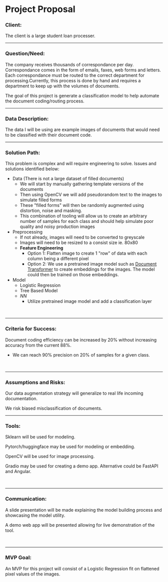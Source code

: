 # Project Proposal

 
### **Client:** <br>

The client is a large student loan processer. <br>

***

### **Question/Need:**<br>


The company receives thousands of correspondance per day. Correspondance comes in the form of emails, faxes, web forms and letters. Each correspondance must be routed to the correct department for processing.Currently, this process is done by hand and requires a department to keep up with the volumes of documents.
<br>

The goal of this project is generate a classification model to help automate the document coding/routing process.
<br>

***

### **Data Description:**<br>

The data I will be using are example images of documents that would need to be classified with their document code.<br>
***

### **Solution Path:**<br>
This problem is complex and will require engineering to solve. Issues and solutions identified below:

- Data (There is not a large dataset of filled documents)
  - We will start by manually gathering template versions of the documents
  - Then using OpenCV we will add pseudorandom text to the images to simulate filled forms
  - These "filled forms" will then be randomly augmented using distortion, noise and masking. 
  - This combination of tooling will allow us to create an arbitrary number of samples for each class and should help simulate poor quality and noisy production images
- Preprocessing
  - If not already, images will need to be converted to greyscale
  - Images will need to be resized to a consist size ie. 80x80
  - **Feature Engineering**
    - Option 1: Flatten image to create 1 "row" of data with each column being a different pixel
    - Option 2: We use a pretrained image model such as [Document Transformer](https://huggingface.co/spaces/microsoft/document-image-transformer) to create embeddings for the images. The model could then be trained on those embeddings. 
- Model
  - Logistic Regression
  - Tree Based Model
  - *NN*
    - Utilize pretrained image model and add a classification layer
<br>

***

### **Criteria for Success:**<br>

Document coding efficiency can be increased by 20% without increasing accuracy from the current 88%.
- We can reach 90% precision on 20% of samples for a given class. 
<br>

***

### **Assumptions and Risks:**<br>

Our data augmentation strategy will generalize to real life incoming documentation.
<br>

We risk biased misclassification of documents.
<br>
***

### **Tools:**<br>
Sklearn will be used for modeling. 

Pytorch/huggingface may be used for modeling or embedding.

OpenCV will be used for image processing.

Gradio may be used for creating a demo app. Alternative could be FastAPI and Angular. 

<br>

***

### **Communication:**<br>
A slide presentation will be made explaining the model building process and showcasing the model utility.

A demo web app will be presented allowing for live demonstration of the tool. 

<br>

***

### **MVP Goal:**<br>

An MVP for this project will consist of a Logistic Regression fit on flattened pixel values of the images.
